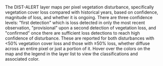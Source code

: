 The DIST-ALERT layer maps per pixel vegetation disturbance, specifically vegetation cover loss compared with historical years, based on confidence, magnitude of loss, and whether it is ongoing. There are three confidence levels: "first detection" which is loss detected in only the most recent observation, "provisional" upon a second detection of vegetation loss, and "confirmed" once there are sufficient loss detections to reach high confidence of disturbance. These are reported for both disturbances with <50% vegetation cover loss and those with ≥50% loss, whether diffuse across an entire pixel or just a portion of it. Hover over the colors on the map and the legend in the layer list to view the classifications and associated color.
